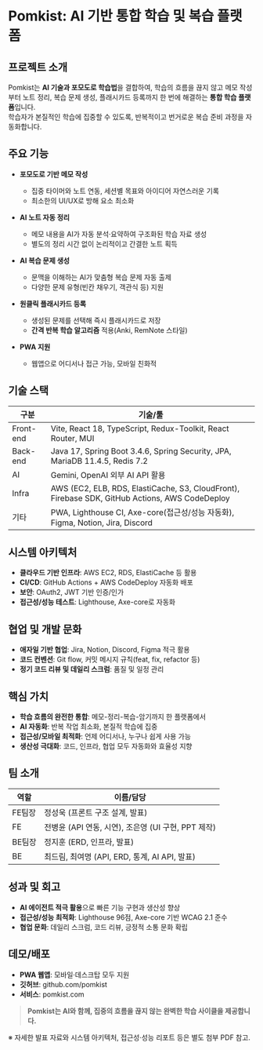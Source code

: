 # Pomkist: AI 기반 통합 학습 및 복습 플랫폼

## 프로젝트 소개

Pomkist는 **AI 기술과 포모도로 학습법**을 결합하여, 학습의 흐름을 끊지 않고 메모 작성부터 노트 정리, 복습 문제 생성, 플래시카드 등록까지 한 번에 해결하는 **통합 학습 플랫폼**입니다.  
학습자가 본질적인 학습에 집중할 수 있도록, 반복적이고 번거로운 복습 준비 과정을 자동화합니다.

## 주요 기능

- **포모도로 기반 메모 작성**
  - 집중 타이머와 노트 연동, 세션별 목표와 아이디어 자연스러운 기록
  - 최소한의 UI/UX로 방해 요소 최소화

- **AI 노트 자동 정리**
  - 메모 내용을 AI가 자동 분석·요약하여 구조화된 학습 자료 생성
  - 별도의 정리 시간 없이 논리적이고 간결한 노트 획득

- **AI 복습 문제 생성**
  - 문맥을 이해하는 AI가 맞춤형 복습 문제 자동 출제
  - 다양한 문제 유형(빈칸 채우기, 객관식 등) 지원

- **원클릭 플래시카드 등록**
  - 생성된 문제를 선택해 즉시 플래시카드로 저장
  - **간격 반복 학습 알고리즘** 적용(Anki, RemNote 스타일)

- **PWA 지원**
  - 웹앱으로 어디서나 접근 가능, 모바일 친화적

## 기술 스택

| 구분         | 기술/툴                                                        |
| ------------ | -------------------------------------------------------------- |
| Front-end    | Vite, React 18, TypeScript, Redux-Toolkit, React Router, MUI   |
| Back-end     | Java 17, Spring Boot 3.4.6, Spring Security, JPA, MariaDB 11.4.5, Redis 7.2 |
| AI           | Gemini, OpenAI 외부 AI API 활용                                |
| Infra        | AWS (EC2, ELB, RDS, ElastiCache, S3, CloudFront), Firebase SDK, GitHub Actions, AWS CodeDeploy |
| 기타         | PWA, Lighthouse CI, Axe-core(접근성/성능 자동화), Figma, Notion, Jira, Discord |

## 시스템 아키텍처

- **클라우드 기반 인프라**: AWS EC2, RDS, ElastiCache 등 활용
- **CI/CD**: GitHub Actions + AWS CodeDeploy 자동화 배포
- **보안**: OAuth2, JWT 기반 인증/인가
- **접근성/성능 테스트**: Lighthouse, Axe-core로 자동화

## 협업 및 개발 문화

- **애자일 기반 협업**: Jira, Notion, Discord, Figma 적극 활용
- **코드 컨벤션**: Git flow, 커밋 메시지 규칙(feat, fix, refactor 등)
- **정기 코드 리뷰 및 데일리 스크럼**: 품질 및 일정 관리

## 핵심 가치

- **학습 흐름의 완전한 통합**: 메모-정리-복습-암기까지 한 플랫폼에서
- **AI 자동화**: 반복 작업 최소화, 본질적 학습에 집중
- **접근성/모바일 최적화**: 언제 어디서나, 누구나 쉽게 사용 가능
- **생산성 극대화**: 코드, 인프라, 협업 모두 자동화와 효율성 지향

## 팀 소개

| 역할         | 이름/담당                        |
| ------------ | ------------------------------ |
| FE팀장       | 정성욱 (프론트 구조 설계, 발표) |
| FE           | 전병윤 (API 연동, 시연), 조은영 (UI 구현, PPT 제작) |
| BE팀장       | 정지훈 (ERD, 인프라, 발표)      |
| BE           | 최드림, 최여명 (API, ERD, 통계, AI API, 발표) |

## 성과 및 회고

- **AI 에이전트 적극 활용**으로 빠른 기능 구현과 생산성 향상
- **접근성/성능 최적화**: Lighthouse 96점, Axe-core 기반 WCAG 2.1 준수
- **협업 문화**: 데일리 스크럼, 코드 리뷰, 긍정적 소통 문화 확립

## 데모/배포

- **PWA 웹앱**: 모바일·데스크탑 모두 지원
- **깃허브**: github.com/pomkist
- **서비스**: pomkist.com

> **Pomkist는 AI와 함께, 집중의 흐름을 끊지 않는 완벽한 학습 사이클을 제공합니다.**

※ 자세한 발표 자료와 시스템 아키텍처, 접근성·성능 리포트 등은 별도 첨부 PDF 참고.

